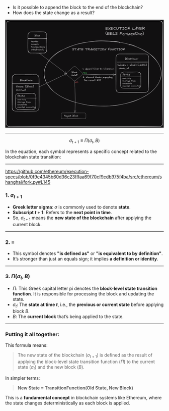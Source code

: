 -   Is it possible to append the block to the end of the blockchain?
-   How does the state change as a result?

![alt text](image.png)


----------------



$$
\sigma_{t+1} \equiv \Pi(\sigma_t, B)
$$

In the equation, each symbol represents a specific concept related to the blockchain state transition:

---
https://github.com/ethereum/execution-specs/blob/0f9e4345b60d36c23fffaa69f70cf9cdb975f4ba/src/ethereum/shanghai/fork.py#L145

### **1. $\sigma_{t+1}$**

* **Greek letter sigma**: $\sigma$ is commonly used to denote **state**.
* **Subscript $t+1$**: Refers to the **next point in time**.
* So, $\sigma_{t+1}$ means the **new state of the blockchain** after applying the current block.

---

### **2. $\equiv$**

* This symbol denotes **"is defined as"** or **"is equivalent to by definition"**.
* It’s stronger than just an equals sign; it implies **a definition or identity**.

---

### **3. $\Pi(\sigma_t, B)$**

* $\Pi$: This Greek capital letter pi denotes the **block-level state transition function**. It is responsible for processing the block and updating the state.
* $\sigma_t$: The **state at time $t$**, i.e., the **previous or current state** before applying block $B$.
* $B$: The **current block** that’s being applied to the state.

---

### **Putting it all together:**

This formula means:

> The new state of the blockchain ($\sigma_{t+1}$) is defined as the result of applying the block-level state transition function ($\Pi$) to the current state ($\sigma_t$) and the new block ($B$).

In simpler terms:

> **New State = TransitionFunction(Old State, New Block)**

This is a **fundamental concept** in blockchain systems like Ethereum, where the state changes deterministically as each block is applied.
